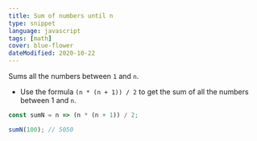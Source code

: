 ```yaml
---
title: Sum of numbers until n
type: snippet
language: javascript
tags: [math]
cover: blue-flower
dateModified: 2020-10-22
---
```


Sums all the numbers between `1` and `n`.

- Use the formula `(n * (n + 1)) / 2` to get the sum of all the numbers between 1 and `n`.

```js
const sumN = n => (n * (n + 1)) / 2;
```

```js
sumN(100); // 5050
```
